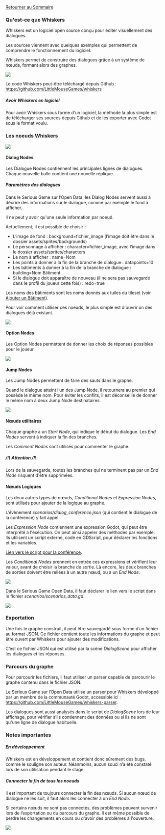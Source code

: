 [Retourner au Sommaire]: ../README.md

[Retourner au Sommaire]

### Qu'est-ce que Whiskers

Whiskers est un logiciel open source conçu pour éditer visuellement des dialogues.

Les sources viennent avec quelques exemples qui permettent de comprendre le fonctionnement du logiciel.

Whiskers permet de construire des dialogues grâce à un système de nœuds, formant alors des graphes.

![](whiskers/apercu_whiskers.png)

Le code Whiskers peut-être téléchargé depuis Github : https://github.com/LittleMouseGames/whiskers


##### Avoir Whiskers en logiciel

Pour avoir Whiskers sous forme d'un logiciel, la méthode la plus simple est de télécharger ses sources depuis Github et de les exporter avec Godot sous le format voulu.


### Les noeuds Whiskers

![](whiskers/noeuds_whiskers.png)


#### Dialog Nodes
Les Dialogue Nodes contiennent les principales lignes de dialogues. Chaque nouvelle bulle contient une nouvelle réplique.


##### Paramètres des dialogues
Dans le Serious Game sur l’Open Data, les Dialog Nodes servent aussi à décrire des informations sur le dialogue, comme par exemple le fond à afficher.

Il ne peut y avoir qu'une seule information par noeud.

Actuellement, il est possible de choisir :
-	L’image de fond : background=fichier_image (l’image doit être dans le dossier assets/sprites/backgrounds)
-	Le personnage à afficher : character=fichier_image, avec l’image dans le dossier assets/sprites/characters
- Le nom à afficher : name=Nom
- Les points à donner à la fin de la branche de dialogue : datapoints=10
- Les bâtiments à donner à la fin de la branche de dialogue : building=Nom Bâtiment
- Si le dialogue doit apparaître de nouveau (il ne sera pas sauvegardé dans le profil du joueur cette fois) : redo=true

Les noms des bâtiments sont les noms donnés aux tuiles du tileset (voir [Ajouter un Bâtiment]).

[Ajouter un Bâtiment]: /serious-game.md#ajouter-un-bâtiment

Pour voir comment utiliser ces noeuds, le plus simple est d'ouvrir un des dialogues déjà existant.

![](whiskers/noeuds_donnees.png)

#### Option Nodes

Les Option Nodes permettent de donner les choix de réponses possibles pour le joueur.

![](whiskers/option_nodes.png)

#### Jump Nodes

Les Jump Nodes permettent de faire des sauts dans le graphe.

Quand le dialogue atteint l’un des Jump Node, il retournera au premier qui possède le même nom.
Pour éviter les conflits, il est déconseillé de donner le même nom à deux Jump Node destinataires.

![](whiskers/jump_nodes.png)

#### Nœuds utilitaires
Chaque graphe a un *Start Node*, qui indique le début du dialogue.
Les *End Nodes* servent à indiquer la fin des branches.

Les *Comment Nodes* sont utilisés pour commenter le graphe.

##### /!\\ *Attention* /!\\

Lors de la sauvegarde, toutes les branches qui ne terminent pas par un *End Node* risquent d'être supprimées.

#### Nœuds Logiques

Les deux autres types de nœuds, *Conditional Nodes* et *Expression Nodes*, sont utilisés pour ajouter de la logique au graphe.

L'évènement *scenarios/dialog_conference.json* (qui contient le dialogue de la conférence) y fait appel.


Les *Expression Node* contiennent une expression Godot, qui peut être interprété à l'éxécution. On peut ainsi appeler des méthodes par exemple. Ils utilisent un script externe, codé en GDScript, pour déclarer les fonctions et les variables.

[Lien vers le script pour la conférence].

[Lien vers le script pour la conférence]: ../scenarios/dialog_conference_variables.gd

Les *Conditional Nodes* prennent en entrée ces expressions et vérifient leur valeur, avant de choisir la branche de sortie.
Là encore, les deux branches de sorties doivent être reliées à un autre nœud, ou à un *End Node*.

![](whiskers/expression_nodes.png)

Dans le Serious Game Open Data, il faut déclarer le lien vers le script dans le fichier *scenarios/scenarios_data.gd*.

![](whiskers/scenarios_instances.png)


### Exportation

Une fois le graphe construit, il peut être sauvegardé sous forme d’un fichier au format JSON. Ce fichier contient toute les informations du graphe et peut être ouvert par Whiskers pour ajouter des modifications.

C’est ce fichier JSON qui est utilisé par la scène *DialogScene* pour afficher les dialogues et les réponses.



### Parcours du graphe

Pour parcourir les fichiers, il faut utiliser un parser capable de parcourir le graphe contenu dans le fichier JSON.

Le Serious Game sur l’Open Data utilise un parser pour Whiskers développé par un membre de la communauté Godot, accessible ici : https://github.com/LittleMouseGames/whiskers-parser.

Les dialogues sont aussi analysés dans le script de *DialogScene* lors de leur affichage, pour vérifier s’ils contiennent des données ou si ils ne sont qu'une ligne de dialogue habituelle.


### Notes importantes

##### En développement
Whiskers est en développement et contient donc sûrement des bugs, comme le souligne son auteur. Néanmoins, aucun souci n’a été constaté lors de son utilisation pendant le stage.


##### Connecter la fin de tous les noeuds
Il est important de toujours connecter la fin des nœuds. Si aucun nœud de dialogue ne les suit, il faut alors les connecter à un *End Node*.

Si certains nœuds ne sont pas connectés, des problèmes peuvent survenir lors de l’exportation ou du parcours du graphe. Il est même possible de perdre les changements en cours ou d'avoir des problèmes à l'ouverture.

![](whiskers/connect_end.png)
